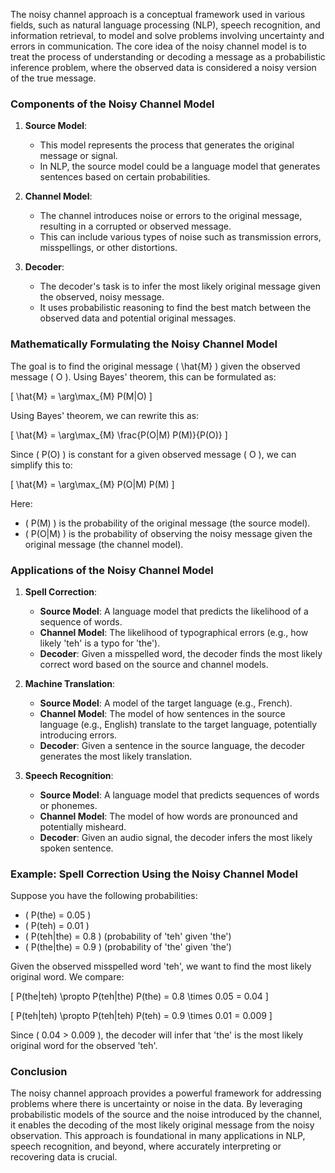 The noisy channel approach is a conceptual framework used in various fields, such as natural language processing (NLP), speech recognition, and information retrieval, to model and solve problems involving uncertainty and errors in communication. The core idea of the noisy channel model is to treat the process of understanding or decoding a message as a probabilistic inference problem, where the observed data is considered a noisy version of the true message.

### Components of the Noisy Channel Model

1. **Source Model**:
   - This model represents the process that generates the original message or signal.
   - In NLP, the source model could be a language model that generates sentences based on certain probabilities.

2. **Channel Model**:
   - The channel introduces noise or errors to the original message, resulting in a corrupted or observed message.
   - This can include various types of noise such as transmission errors, misspellings, or other distortions.

3. **Decoder**:
   - The decoder's task is to infer the most likely original message given the observed, noisy message.
   - It uses probabilistic reasoning to find the best match between the observed data and potential original messages.

### Mathematically Formulating the Noisy Channel Model

The goal is to find the original message \( \hat{M} \) given the observed message \( O \). Using Bayes' theorem, this can be formulated as:

\[ \hat{M} = \arg\max_{M} P(M|O) \]

Using Bayes' theorem, we can rewrite this as:

\[ \hat{M} = \arg\max_{M} \frac{P(O|M) P(M)}{P(O)} \]

Since \( P(O) \) is constant for a given observed message \( O \), we can simplify this to:

\[ \hat{M} = \arg\max_{M} P(O|M) P(M) \]

Here:
- \( P(M) \) is the probability of the original message (the source model).
- \( P(O|M) \) is the probability of observing the noisy message given the original message (the channel model).

### Applications of the Noisy Channel Model

1. **Spell Correction**:
   - **Source Model**: A language model that predicts the likelihood of a sequence of words.
   - **Channel Model**: The likelihood of typographical errors (e.g., how likely 'teh' is a typo for 'the').
   - **Decoder**: Given a misspelled word, the decoder finds the most likely correct word based on the source and channel models.

2. **Machine Translation**:
   - **Source Model**: A model of the target language (e.g., French).
   - **Channel Model**: The model of how sentences in the source language (e.g., English) translate to the target language, potentially introducing errors.
   - **Decoder**: Given a sentence in the source language, the decoder generates the most likely translation.

3. **Speech Recognition**:
   - **Source Model**: A language model that predicts sequences of words or phonemes.
   - **Channel Model**: The model of how words are pronounced and potentially misheard.
   - **Decoder**: Given an audio signal, the decoder infers the most likely spoken sentence.

### Example: Spell Correction Using the Noisy Channel Model

Suppose you have the following probabilities:
- \( P(the) = 0.05 \)
- \( P(teh) = 0.01 \)
- \( P(teh|the) = 0.8 \) (probability of 'teh' given 'the')
- \( P(the|the) = 0.9 \) (probability of 'the' given 'the')

Given the observed misspelled word 'teh', we want to find the most likely original word. We compare:

\[ P(the|teh) \propto P(teh|the) P(the) = 0.8 \times 0.05 = 0.04 \]

\[ P(teh|teh) \propto P(teh|teh) P(teh) = 0.9 \times 0.01 = 0.009 \]

Since \( 0.04 > 0.009 \), the decoder will infer that 'the' is the most likely original word for the observed 'teh'.

### Conclusion

The noisy channel approach provides a powerful framework for addressing problems where there is uncertainty or noise in the data. By leveraging probabilistic models of the source and the noise introduced by the channel, it enables the decoding of the most likely original message from the noisy observation. This approach is foundational in many applications in NLP, speech recognition, and beyond, where accurately interpreting or recovering data is crucial.
